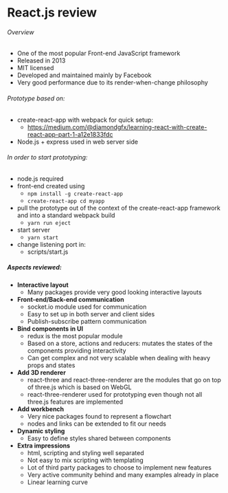# React.js review

###### Overview
- One of the most popular Front-end JavaScript framework
- Released in 2013
- MIT licensed
- Developed and maintained mainly by Facebook
- Very good performance due to its render-when-change philosophy

###### Prototype based on:
- create-react-app with webpack for quick setup:
  - https://medium.com/@diamondgfx/learning-react-with-create-react-app-part-1-a12e1833fdc
- Node.js + express used in web server side

###### In order to start prototyping:
- node.js required
- front-end created using
  - ```npm install -g create-react-app```
  - ```create-react-app cd myapp```
- pull the prototype out of the context of the create-react-app framework and into a standard webpack build
  - ```yarn run eject```
- start server
  - ```yarn start```
- change listening port in:
  - scripts/start.js

##### Aspects reviewed:
- **Interactive layout**
  - Many packages provide very good looking interactive layouts
- **Front-end/Back-end communication**
  - socket.io module used for communication
  - Easy to set up in both server and client sides
  - Publish-subscribe pattern communication
- **Bind components in UI**
  - redux is the most popular module
  - Based on a store, actions and reducers: mutates the states of the components providing interactivity
  - Can get complex and not very scalable when dealing with heavy props and states
- **Add 3D renderer**
  - react-three and react-three-renderer are the modules that go on top of three.js which is based on WebGL
  - react-three-renderer used for prototyping even though not all three.js features are implemented
- **Add workbench**
  - Very nice packages found to represent a flowchart
  - nodes and links can be extended to fit our needs
- **Dynamic styling**
  - Easy to define styles shared between components
- **Extra impressions**
  - html, scripting and styling well separated
  - Not easy to mix scripting with templating
  - Lot of third party packages to choose to implement new features
  - Very active community behind and many examples already in place
  - Linear learning curve
